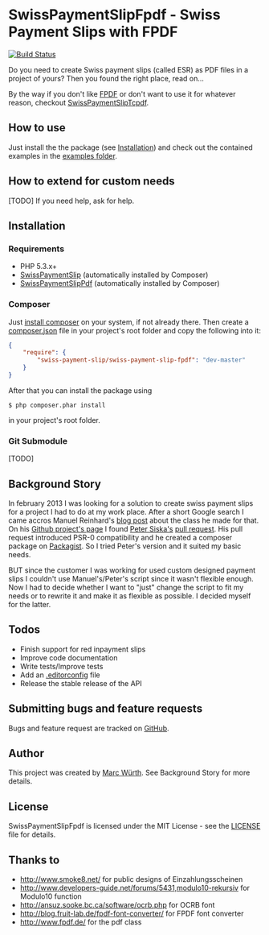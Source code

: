 SwissPaymentSlipFpdf - Swiss Payment Slips with FPDF
====================================================

[![Build Status](https://travis-ci.org/ravage84/SwissPaymentSlipFpdf.png?branch=master)](https://travis-ci.org/ravage84/SwissPaymentSlipFpdf)

Do you need to create Swiss payment slips (called ESR) as PDF files in a project of yours?
Then you found the right place, read on...

By the way if you don't like [FPDF](http://www.fpdf.org) or don't want to use it for whatever reason, checkout [SwissPaymentSlipTcpdf](https://github.com/ravage84/SwissPaymentSlipTcpdf/).

How to use
----------

Just install the the package (see [Installation](https://github.com/ravage84/SwissPaymentSlipFpdf#installation)) and check out the contained examples in the [examples folder](https://github.com/ravage84/SwissPaymentSlipFpdf/tree/master/examples).

How to extend for custom needs
------------------------------

[TODO]
If you need help, ask for help.

Installation
------------

### Requirements

- PHP 5.3.x+
- [SwissPaymentSlip](https://github.com/ravage84/SwissPaymentSlip/) (automatically installed by Composer)
- [SwissPaymentSlipPdf](https://github.com/ravage84/SwissPaymentSlipPdf/) (automatically installed by Composer)

### Composer

Just [install composer](http://getcomposer.org/doc/00-intro.md#system-requirements) on your system, if not already there.
Then create a [composer.json](http://getcomposer.org/doc/04-schema.md) file in your project's root folder and copy the following into it:

```JSON
{
    "require": {
        "swiss-payment-slip/swiss-payment-slip-fpdf": "dev-master"
    }
}
```

After that you can install the package using

    $ php composer.phar install

in your project's root folder.

### Git Submodule

[TODO]

Background Story
----------------

In february 2013 I was looking for a solution to create swiss payment slips for a project I had to do at my work place.
After a short Google search I came accros Manuel Reinhard's [blog post](http://sprain.ch/blog/downloads/class-esr-besr-einzahlungsschein-php/) about the class he made for that.
On his [Github project's page](https://github.com/sprain/class.Einzahlungsschein.php) I found [Peter Siska's](https://github.com/peschee) [pull request](https://github.com/sprain/class.Einzahlungsschein.php/pull/5).
His pull request introduced PSR-0 compatibility and he created a composer package on [Packagist](http://packagist.org/).
So I tried Peter's version and it suited my basic needs.

BUT since the customer I was working for used custom designed payment slips I couldn't use Manuel's/Peter's script since it wasn't flexible enough.
Now I had to decide whether I want to "just" change the script to fit my needs or to rewrite it and make it as flexible as possible.
I decided myself for the latter.

Todos
-----

- Finish support for red inpayment slips
- Improve code documentation
- Write tests/Improve tests
- Add an [.editorconfig](http://editorconfig.org/) file
- Release the stable release of the API

Submitting bugs and feature requests
------------------------------------

Bugs and feature request are tracked on [GitHub](https://github.com/ravage84/SwissPaymentSlipFpdf/issues).

Author
------

This project was created by [Marc Würth](https://github.com/ravage84).
See Background Story for more details.

License
-------

SwissPaymentSlipFpdf is licensed under the MIT License - see the [LICENSE](https://github.com/ravage84/SwissPaymentSlipFpdf/blob/master/LICENSE) file for details.

Thanks to
---------

- <http://www.smoke8.net/> for public designs of Einzahlungsscheinen
- <http://www.developers-guide.net/forums/5431,modulo10-rekursiv> for Modulo10 function
- <http://ansuz.sooke.bc.ca/software/ocrb.php> for OCRB font
- <http://blog.fruit-lab.de/fpdf-font-converter/> for FPDF font converter
- <http://www.fpdf.de/> for the pdf class
